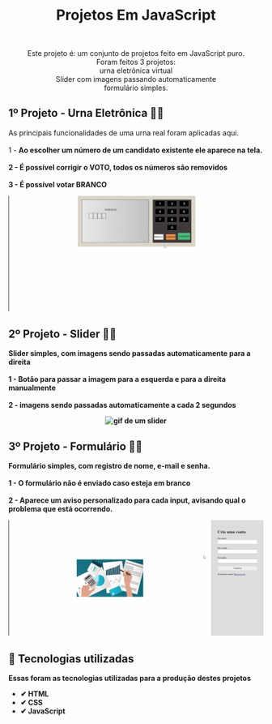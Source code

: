 <h1 align="center">
<br>
  Projetos Em JavaScript
<br>
</h1>
<br>
<p align="center">
  Este projeto é: um conjunto de projetos feito em JavaScript puro.<br>
  Foram feitos 3 projetos:<br> 
  urna eletrônica virtual<br>
  Slider com imagens passando automaticamente<br>
  formulário simples.
</p>

## 1º Projeto - Urna Eletrônica 🐱‍🏍
<p>
  As principais funcionalidades de uma urna real foram aplicadas aqui.
  <br>
  <br>
  1 - <b>Ao escolher um número de um candidato existente ele aparece na tela.<b>
  <br>
  <br>
  2 - <b>É possível corrigir o VOTO, todos os números são removidos<br>
  <b>
  <br>
  3 - <b>É possível votar BRANCO<b>
  <div align="center">
    <img src="./gifs/Urna.gif" alt="gif da urna eletronica">
  </div>
</p>

## 2º Projeto - Slider 🐱‍👤
<p>
  Slider simples, com imagens sendo passadas automaticamente para a direita
  <br>
  <br>
  1 - <b>Botão para passar a imagem para a esquerda e para a direita manualmente<b>
  <br>
  <br>
  2 - <b>imagens sendo passadas automaticamente a cada 2 segundos<b>
</p>
<div align="center">
<img src="./gifs/slider.gif" alt="gif de um slider">
</div>

## 3º Projeto - Formulário 🐱‍💻
<p>
  Formulário simples, com registro de nome, e-mail e senha.
  <br>
  <br>
  1 - O formulário não é enviado caso esteja em branco
  <br>
  <br>
  2 - Aparece um aviso personalizado para cada input, avisando qual o problema que está ocorrendo.
</p>
<div align="center">
<img src="./gifs/formulario.gif" alt="gif de um formulario">
</div>

## 🚀 Tecnologias utilizadas
Essas foram as tecnologias utilizadas para a produção destes projetos

- ✔ HTML
- ✔ CSS
- ✔ JavaScript